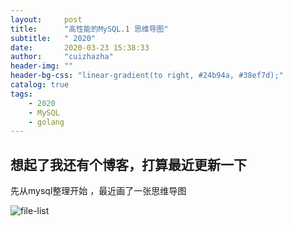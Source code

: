 ```yaml
---
layout:     post
title:      "高性能的MySQL.1 思维导图"
subtitle:   " 2020"
date:       2020-03-23 15:38:33
author:     "cuizhazha"
header-img: ""
header-bg-css: "linear-gradient(to right, #24b94a, #38ef7d);"
catalog: true
tags:
    - 2020
    - MySQL
    - golang
---
```



## 想起了我还有个博客，打算最近更新一下

先从mysql整理开始 ，最近画了一张思维导图

![file-list](http://assets.processon.com/chart_image/5e7415a7e4b06b852fe88ab9.png)

